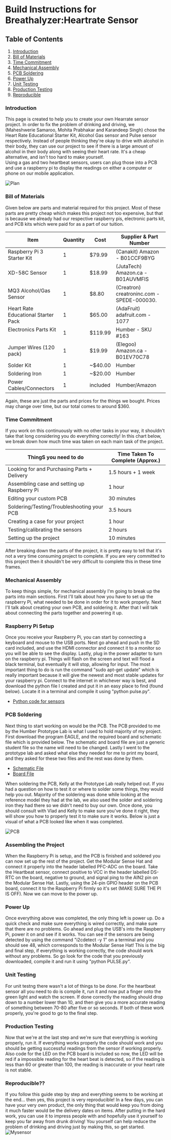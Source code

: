  # Build Instructions for Breathalyzer:Heartrate Sensor

## Table of Contents
1. [Introduction](#introduction)
2. [Bill of Materials](#bill-of-materials)
3. [Time Commitment](#time-commitment)
4. [Mechanical Assembly](#mechanical-assembly)
5. [PCB Soldering](#pcb-soldering)
6. [Power Up](#power-up)
7. [Unit Testing](#unit-testing)
8. [Production Testing](#production-testing)
9. [Reproducible](#reproducible)

### Introduction
This page is created to help you to create your own Hearrate sensor project. In order to fix the problem of drinking and driving, we (Maheshwerie Samaroo, Mohita Prabhakar and Karandeep Singh) chose the Heart Rate Educational Starter Kit, Alcohol Gas sensor and Pulse sensor respectively. Instead of people thinking they're okay to drive with alcohol in their body, they can use our project to see if there is a large amount of alcohol in their body along with seeing their heart rate. It's a cheap alternative, and isn't too hard to make yourself.
<br>
Using a gas and two heartbeat sensors, users can plug those into a PCB and use a raspberry pi to display the readings on either a computer or phone on our mobile application.

![Plan](https://github.com/N01150244/pulsesensor/blob/master/Plan.png)

### Bill of Materials
Given below are parts and material required for this project. Most of these
parts are pretty cheap which makes this project not too expensive, but that is
because we already had our respective raspberry pis, electronic parts kit, and  PCB kits which were
paid for as a part of our tuition. 

| **Item**                               | **Quantity** | **Cost**  | **Supplier & Part Number**                  |
|--------------------------------------- |--------------|-----------|---------------------------------------------|
| Raspberry Pi 3 Starter Kit             | 1            | \$79.99   | (Canakit) Amazon - B01CCF9BYG               |
| XD-58C Sensor                          | 1            | \$18.99   | (JutaTech) Amazon.ca - B01AUVMFIS           |
| MQ3 Alcohol/Gas Sensor                 | 1            | \$8.80    | (Creatron) creatroninc.com - SPEDE-000030.  |
| Heart Rate Educational Starter Pack    | 1            | \$65.00   | (AdaFruit) adafruit.com - 1077              |
| Electronics Parts Kit                  | 1            | \$119.99  | Humber - SKU \#163                          |
| Jumper Wires (120 pack)                | 1            | \$19.99   | (Elegoo) Amazon.ca - B01EV70C78             |
| Solder Kit                             | 1            | \~\$40.00 | Humber                                      |
| Soldering Iron                         | 1            | \~\$20.00 | Humber                                      |
| Power Cables/Connectors                | 1            | included  | Humber/Amazon                               |

Again, these are just the parts and prices for the things we bought. Prices may
change over time, but our total comes to around \$360.

### Time Commitment
If you work on this continuously with no other
tasks in your way, it shouldn't take that long considering you do everything
correctly! In this chart below, we break down how much time was taken on each
main task of the project.

| ThingS you need to do                       | Time Taken To Complete (Approx.) |
|---------------------------------------------|----------------------------------|
| Looking for and Purchasing Parts + Delivery | 1.5 hours + 1 week               |
| Assembling case and setting up Raspberry Pi | 1 hour                           |
| Editing your custom PCB                     | 30 minutes                       |
| Soldering/Testing/Troubleshooting your PCB  | 3.5 hours                        |
| Creating a case for your project            | 1 hour                           |
| Testing/calibrating the sensors             | 2 hours                          |
| Setting up the project                      | 10 minutes                       |

After breaking down the parts of the project, it is pretty easy to tell that
it's not a very time consuming project to complete. If you are very committed to
this project then it shouldn't be very difficult to complete this in these time
frames.

### Mechanical Assembly
To keep things simple, for mechanical assembly I'm going to break up the parts into main sections. First I'll talk about how you have to set up the raspberry Pi, what needed to be done in order for it to work properly. Next I'll talk about creating your own PCB, and soldering it. After that I will talk about connecting the parts together and powering it up.
### Raspberry Pi Setup
Once you receive your Raspberry Pi, you can start by connecting a keyboard and mouse to the USB ports. Next go ahead and push in the SD card included, and use the HDMI connector and connect it to a monitor so you will be able to see the display. Lastly, plug in the power adapter to turn on the raspberry pi. Things will flash on the screen and text will flood a black terminal, but eventually it will stop, allowing for input. The most important thing to do is run the command "sudo apt-get update" which is really important because it will give the newest and most stable updates for your raspberry pi. 
Connect to the internet in whichever way is best, and download the python file I created and put it in an easy place to find (found below). Locate it in a terminal and compile it using "python pulse.py".

-  [Python code for sensors](https://github.com/N01150244/pulsesensor/blob/master/Breathalyzer.py)

### PCB Soldering
Next thing to start working on would be the PCB. The PCB provided to me by the Humber Prototype Lab is what I used to hold majority of my project. First download the program EAGLE, and the required board and schematic file which is provided below. The schematic and board file are just a generic student file so the name will need to be changed. Lastly I went to the prototype lab and asked what else they needed for me to print my board, and they asked for these two files and the rest was done by them.

-  [Schematic File](https://github.com/N01150244/pulsesensor/blob/master/HSHV4-student%20version.sch)<br>
-  [Board File](https://github.com/N01150244/pulsesensor/blob/master/HSHV4-student%20version.brd)<br>

When soldering the PCB, Kelly at the Prototype Lab really helped out. If you had a question on how to test it or where to solder some things, they would help you out. Majority of the soldering was done while looking at the reference model they had at the lab, we also used the solder and soldering iron they had there so we didn't need to buy our own. Once done, you should consult with Vlad and Kelly to make sure you've done it right, they will show you how to properly test it to make sure it works. Below is just a visual of what a PCB looked like when it was completed.

![PCB](https://github.com/N01150244/pulsesensor/blob/master/pcb1.jpg)

### Assembling the Project
When the Raspberry Pi is setup, and the PCB is finished and soldered you can now set up the rest of the project. Get the Modular Sense Hat and connect it properly into the header labelled PFC-ADC on the board. Take the Heartbeat sensor, connect positive to VCC in the header labelled DS-RTC on the board, negative to ground, and signal ping to the AIN2 pin on the Modular Sense Hat. Lastly, using the 24-pin GPIO header on the PCB board, connect it to the Raspberry Pi firmly so it's set (MAKE SURE THE PI IS OFF). Now we can move to the power up.

### Power Up
Once everything above was completed, the only thing left is power up. Do a quick check and make sure everything is wired correctly, and make sure that there are no problems. Go ahead and plug the USB's into the Raspberry Pi, power it on and see if it works. You can see if the sensors are being detected by using the command "i2cdetect -y 1" on a terminal and you should see 48, which corresponds to the Modular Sense Hat! This is the big and final step, if everything is working correctly, the code should work without any problems. So go look for the code that you previously downloaded, compile it and run it using "python PULSE.py".

### Unit Testing
For unit testng there wasn't a lot of things to be done. For the heartbeat sensor all you need to do is compile it, run it and now put a finger onto the green light and watch the screen. If done correctly the reading should drop down to a number lower than 10, and then give you a more accurate reading of something between 70-80 after five or so seconds. If both of these work properly, you're good to go to the final step.

### Production Testing
Now that we're at the last step and we're sure that everything is working properly, run it. If everything works properly the code should work and you should be getting successful readings from the sensor if working properly. Also code for the LED on the PCB board is included so now, the LED will be red if a impossible reading for the heart beat is detected, so if the reading is less than 60 or greater than 100, the reading is inaccurate or your heart rate is not stable.

### Reproducible??
If you follow this guide step by step and everything seems to be working at the end... then yes, this project is very reproducible! In a few days, you can have your very own product, the only thing that would keep you from doing it much faster would be the delivery dates on items. After putting in the hard work, you can use it to impress people with and hopefully use it yourself to keep you far away from drunk driving! You yourself can help reduce the problem of drinking and driving just by making this, so get started.<br>
![Mysensor](https://github.com/N01150244/pulsesensor/blob/master/Sensors(combined).JPG)

